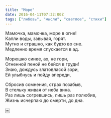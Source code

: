 ```yaml
---
title: "Море"
date: 2016-04-11T07:32:00Z
tags: ["любовь", "мысли", "светлое", "стихи"]
---
```


Мамочка, мамочка, море в огне!  
Капли воды, завывая, горят.  
Мутно и страшно, как будто во сне.  
Медленно время спускается в ад.

Морюшко синее, ах, не гори,  
Огненной пеной не бейся в груди!  
Знаю, дождусь златовласой зори,  
Ей улыбнусь и пойду впереди,

Сбросив сомнения, страх позабыв,  
В стельку живая от неба вина.  
Раз лишь согревшись, лишь раз полюбив,  
Жизнь исчерпаю до смерти, до дна.

￼  
